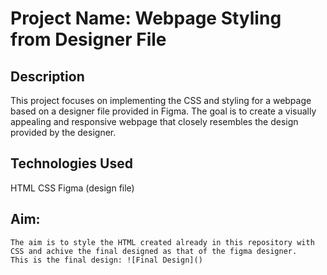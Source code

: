 # Project Name: Webpage Styling from Designer File
## Description
This project focuses on implementing the CSS and styling for a webpage based on a designer file provided in Figma. The goal is to create a visually appealing and responsive webpage that closely resembles the design provided by the designer.

## Technologies Used
  HTML
  CSS
  Figma (design file)
  
 ## Aim:
    The aim is to style the HTML created already in this repository with CSS and achive the final designed as that of the figma designer.
    This is the final design: ![Final Design]()
